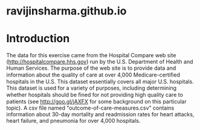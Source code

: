 # ravijinsharma.github.io

# Introduction
The data for this exercise came from the Hospital Compare web site (http://hospitalcompare.hhs.gov) run by the U.S. Department of Health and Human Services. The purpose of the web site is to provide data and information about the quality of care at over 4,000 Medicare-certiﬁed hospitals in the U.S. This dataset essentially covers all major U.S. hospitals. This dataset is used for a variety of purposes, including determining whether hospitals should be ﬁned for not providing high quality care to patients (see http://goo.gl/jAXFX for some background on this particular topic).
A csv file named "outcome-of-care-measures.csv" contains information about 30-day mortality and readmission rates for heart attacks, heart failure, and pneumonia for over 4,000 hospitals.

